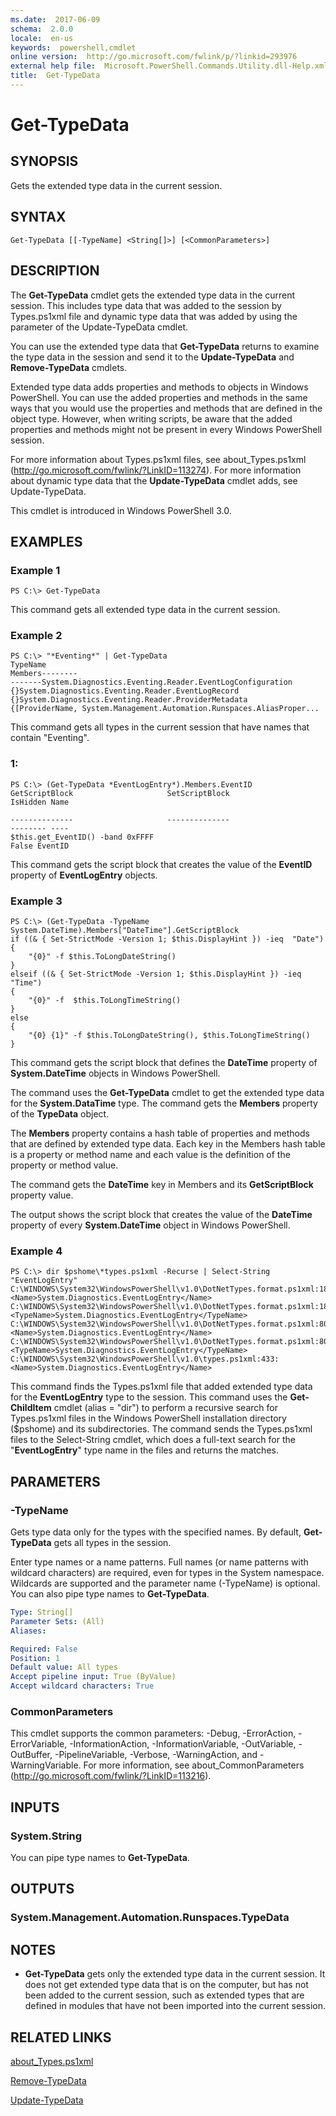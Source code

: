 ```yaml
---
ms.date:  2017-06-09
schema:  2.0.0
locale:  en-us
keywords:  powershell,cmdlet
online version:  http://go.microsoft.com/fwlink/p/?linkid=293976
external help file:  Microsoft.PowerShell.Commands.Utility.dll-Help.xml
title:  Get-TypeData
---
```


# Get-TypeData

## SYNOPSIS
Gets the extended type data in the current session.

## SYNTAX

```
Get-TypeData [[-TypeName] <String[]>] [<CommonParameters>]
```

## DESCRIPTION
The **Get-TypeData** cmdlet gets the extended type data in the current session.
This includes type data that was added to the session by Types.ps1xml file and dynamic type data that was added by using the parameter of the Update-TypeData cmdlet.

You can use the extended type data that **Get-TypeData** returns to examine the type data in the session and send it to the **Update-TypeData** and **Remove-TypeData** cmdlets.

Extended type data adds properties and methods to objects in Windows PowerShell.
You can use the added properties and methods in the same ways that you would use the properties and methods that are defined in the object type.
However, when writing scripts, be aware that the added properties and methods might not be present in every Windows PowerShell session.

For more information about Types.ps1xml files, see about_Types.ps1xml (http://go.microsoft.com/fwlink/?LinkID=113274).
For more information about dynamic type data that the **Update-TypeData** cmdlet adds, see Update-TypeData.

This cmdlet is introduced in Windows PowerShell 3.0.

## EXAMPLES

### Example 1
```
PS C:\> Get-TypeData
```

This command gets all extended type data in the current session.

### Example 2
```
PS C:\> "*Eventing*" | Get-TypeData
TypeName                                                              Members--------                                                              -------System.Diagnostics.Eventing.Reader.EventLogConfiguration              {}System.Diagnostics.Eventing.Reader.EventLogRecord                    {}System.Diagnostics.Eventing.Reader.ProviderMetadata                   {[ProviderName, System.Management.Automation.Runspaces.AliasProper...
```

This command gets all types in the current session that have names that contain "Eventing".

### 1:
```
PS C:\> (Get-TypeData *EventLogEntry*).Members.EventID
GetScriptBlock                     SetScriptBlock                                               IsHidden Name

--------------                     --------------                                               -------- ----
$this.get_EventID() -band 0xFFFF                                                                   False EventID
```

This command gets the script block that creates the value of the **EventID** property of **EventLogEntry** objects.

### Example 3
```
PS C:\> (Get-TypeData -TypeName System.DateTime).Members["DateTime"].GetScriptBlock
if ((& { Set-StrictMode -Version 1; $this.DisplayHint }) -ieq  "Date")                    
{                        
    "{0}" -f $this.ToLongDateString()                    
}
elseif ((& { Set-StrictMode -Version 1; $this.DisplayHint }) -ieq "Time")                    
{                        
    "{0}" -f  $this.ToLongTimeString()                    
}                    
else                    
{                        
    "{0} {1}" -f $this.ToLongDateString(), $this.ToLongTimeString()                    
}
```

This command gets the script block that defines the **DateTime** property of **System.DateTime** objects in Windows PowerShell.

The command uses the **Get-TypeData** cmdlet to get the extended type data for the **System.DataTime** type.
The command gets the **Members** property of the **TypeData** object.

The **Members** property contains  a hash table of properties and methods that are defined by extended type data.
Each key in the Members hash table is a property or method name and each value is the definition of the property or method value.

The command gets the **DateTime** key in Members and its **GetScriptBlock** property value.

The output shows the script block that creates the value of the **DateTime** property of every **System.DateTime** object in Windows PowerShell.

### Example 4
```
PS C:\> dir $pshome\*types.ps1xml -Recurse | Select-String "EventLogEntry"
C:\WINDOWS\System32\WindowsPowerShell\v1.0\DotNetTypes.format.ps1xml:180: 
<Name>System.Diagnostics.EventLogEntry</Name>
C:\WINDOWS\System32\WindowsPowerShell\v1.0\DotNetTypes.format.ps1xml:182: 
<TypeName>System.Diagnostics.EventLogEntry</TypeName>
C:\WINDOWS\System32\WindowsPowerShell\v1.0\DotNetTypes.format.ps1xml:801: 
<Name>System.Diagnostics.EventLogEntry</Name>
C:\WINDOWS\System32\WindowsPowerShell\v1.0\DotNetTypes.format.ps1xml:803: 
<TypeName>System.Diagnostics.EventLogEntry</TypeName>
C:\WINDOWS\System32\WindowsPowerShell\v1.0\types.ps1xml:433: 
<Name>System.Diagnostics.EventLogEntry</Name>
```

This command finds the Types.ps1xml file that added extended type data for the **EventLogEntry** type to the session.
This command uses the **Get-ChildItem** cmdlet (alias = "dir") to perform a recursive search for Types.ps1xml files in the Windows PowerShell installation directory ($pshome) and its subdirectories.
The command sends the Types.ps1xml files to the Select-String cmdlet, which does a full-text search for the "**EventLogEntry**" type name in the files and returns the matches.

## PARAMETERS

### -TypeName
Gets type data only for the types with the specified names.
By default, **Get-TypeData** gets all types in the session.

Enter type names or a name patterns.
Full names (or name patterns with wildcard characters) are required, even for types in the System namespace.
Wildcards are supported and the parameter name (-TypeName) is optional.
You can also pipe type names to **Get-TypeData**.

```yaml
Type: String[]
Parameter Sets: (All)
Aliases: 

Required: False
Position: 1
Default value: All types
Accept pipeline input: True (ByValue)
Accept wildcard characters: True
```

### CommonParameters
This cmdlet supports the common parameters: -Debug, -ErrorAction, -ErrorVariable, -InformationAction, -InformationVariable, -OutVariable, -OutBuffer, -PipelineVariable, -Verbose, -WarningAction, and -WarningVariable. For more information, see about_CommonParameters (http://go.microsoft.com/fwlink/?LinkID=113216).

## INPUTS

### System.String
You can pipe type names to **Get-TypeData**.

## OUTPUTS

### System.Management.Automation.Runspaces.TypeData

## NOTES
* **Get-TypeData** gets only the extended type data in the current session. It does not get extended type data that is on the computer, but has not been added to the current session, such as extended types that are defined in modules that have not been imported into the current session.

## RELATED LINKS

[about_Types.ps1xml](../Microsoft.PowerShell.Core/about_Types.ps1xml.md)

[Remove-TypeData](Remove-TypeData.md)

[Update-TypeData](Update-TypeData.md)

